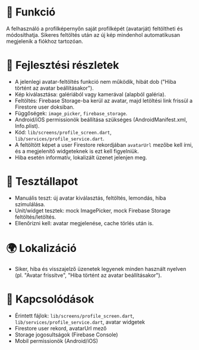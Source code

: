 # 🎯 Funkció

A felhasználó a profilképernyőn saját profilképét (avatarját) feltöltheti és módosíthatja. Sikeres feltöltés után az új kép mindenhol automatikusan megjelenik a fiókhoz tartozóan.

# 🧠 Fejlesztési részletek

* A jelenlegi avatar-feltöltés funkció nem működik, hibát dob ("Hiba történt az avatar beállításakor").
* Kép kiválasztása: galériából vagy kamerával (alapból galéria).
* Feltöltés: Firebase Storage-ba kerül az avatar, majd letöltési link frissül a Firestore user doksiban.
* Függőségek: `image_picker`, `firebase_storage`.
* Android/iOS permissionök beállítása szükséges (AndroidManifest.xml, Info.plist).
* Kód: `lib/screens/profile_screen.dart`, `lib/services/profile_service.dart`.
* A feltöltött képet a user Firestore rekordjában `avatarUrl` mezőbe kell írni, és a megjelenítő widgeteknek is ezt kell figyelniük.
* Hiba esetén informatív, lokalizált üzenet jelenjen meg.

# 🧪 Tesztállapot

* Manuális teszt: új avatar kiválasztás, feltöltés, lemondás, hiba szimulálása.
* Unit/widget tesztek: mock ImagePicker, mock Firebase Storage feltöltés/letöltés.
* Ellenőrizni kell: avatar megjelenése, cache törlés után is.

# 🌍 Lokalizáció

* Siker, hiba és visszajelző üzenetek legyenek minden használt nyelven (pl. "Avatar frissítve", "Hiba történt az avatar beállításakor").

# 📎 Kapcsolódások

* Érintett fájlok: `lib/screens/profile_screen.dart`, `lib/services/profile_service.dart`, avatar widgetek
* Firestore user rekord, avatarUrl mező
* Storage jogosultságok (Firebase Console)
* Mobil permissionök (Android/iOS)
